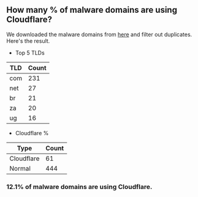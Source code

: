 ## How many % of malware domains are using Cloudflare?


We downloaded the malware domains from [here](https://urlhaus.abuse.ch) and filter out duplicates.
Here's the result.


[//]: # (start replacement)


- Top 5 TLDs

| TLD | Count |
| --- | --- |
| com | 231 |
| net | 27 |
| br | 21 |
| za | 20 |
| ug | 16 |


- Cloudflare %

| Type | Count |
| --- | --- |
| Cloudflare | 61 |
| Normal | 444 |


### 12.1% of malware domains are using Cloudflare.